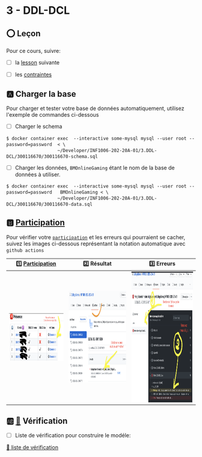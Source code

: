 # 3 - DDL-DCL

## :o: Leçon

Pour ce cours, suivre:

- [ ]  la [lesson](documentation/Lesson.md) suivante

- [ ]  les [contraintes](../C.Constraints) 

## :a: Charger la base

Pour charger et tester votre base de données automatiquement, utilisez l'exemple de commandes ci-dessous

- [ ] Charger le schema

```
$ docker container exec  --interactive some-mysql mysql --user root --password=password  < \
                   ~/Developer/INF1006-202-20A-01/3.DDL-DCL/300116670/300116670-schema.sql 
```

- [ ] Charger les données, `BMOnlineGaming` étant le nom de la base de données à utiliser.

```
$ docker container exec  --interactive some-mysql mysql --user root --password=password   BMOnlineGaming < \
                   ~/Developer/INF1006-202-20A-01/3.DDL-DCL/300116670/300116670-data.sql 
```

## :b: [Participation](.scripts/Participation.md)

Pour vérifier votre [`participation`](.scripts/Participation.md) et les erreurs qui pourraient se cacher, suivez les images ci-dessous représentant la notation automatique avec `github actions`

| :one: [Participation](.scripts/Participation.md) | :two: Résultat | :three: Erreurs |
|---------------------|----------------|-----------------|
| [<img src="images/Actions-Execution.png" width="311" height="126"></img>](.scripts/Participation.md) | <img src="images/Actions-result.png" width="434" height="245"></img> | <img src="images/Actions-job.png" width="493" height="348"></img> |

## :ab: [:construction:](documentation) Vérification 

  - [ ] Liste de vérification pour construire le modéle: 
  
   [:construction: liste de vérification](documentation)

